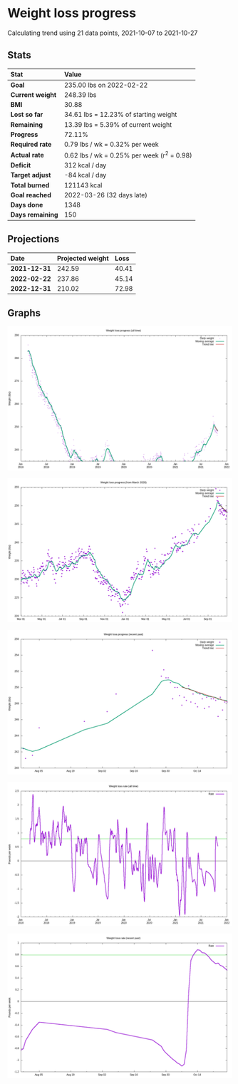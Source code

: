 # Weight loss progress

Calculating trend using 21 data points, 2021-10-07 to 2021-10-27

## Stats

Stat|Value
:-|:-
**Goal**|235.00 lbs on 2022-02-22
**Current weight**|248.39 lbs
**BMI**|30.88
**Lost so far**|34.61 lbs = 12.23% of starting weight
**Remaining**|13.39 lbs =  5.39% of current  weight
**Progress**|72.11%
**Required rate**|0.79 lbs / wk = 0.32% per week
**Actual rate**|0.62 lbs / wk = 0.25% per week  (r<sup>2</sup> = 0.98)
**Deficit**|312 kcal / day
**Target adjust**|-84 kcal / day
**Total burned**|121143 kcal
**Goal reached**|2022-03-26 (32 days late)
**Days done**|1348
**Days remaining**|150

## Projections

Date|Projected weight|Loss
:-|:-|:-
**2021-12-31**|242.59|40.41
**2022-02-22**|237.86|45.14
**2022-12-31**|210.02|72.98

## Graphs

![](weight-graph-alltime.png)

![](weight-graph-covid.png)

![](weight-graph-recent.png)

![](rate-graph-alltime.png)

![](rate-graph-recent.png)
